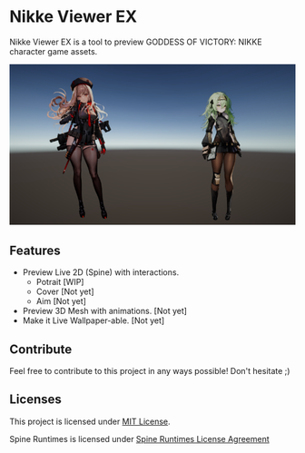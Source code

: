 # Nikke Viewer EX

Nikke Viewer EX is a tool to preview GODDESS OF VICTORY: NIKKE character game assets.

![Nikke Viewer EX preview](./preview.png "Nikke Viewer EX preview")

## Features

- Preview Live 2D (Spine) with interactions.
  - Potrait [WIP]
  - Cover [Not yet]
  - Aim [Not yet]
- Preview 3D Mesh with animations. [Not yet]
- Make it Live Wallpaper-able. [Not yet]

## Contribute

Feel free to contribute to this project in any ways possible! Don't hesitate ;)

## Licenses

This project is licensed under [MIT License](./LICENSE "See LICENSE file").

Spine Runtimes is licensed under [Spine Runtimes License Agreement](https://esotericsoftware.com/spine-runtimes-license)
